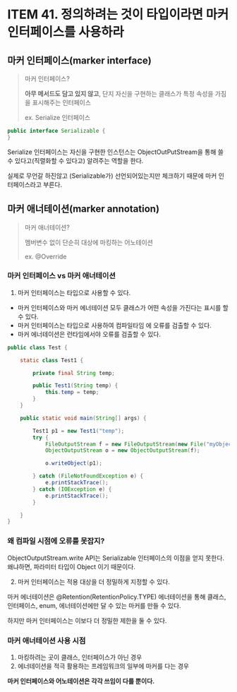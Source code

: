 # ITEM 41. 정의하려는 것이 타입이라면 마커 인터페이스를 사용하라

## 마커 인터페이스(marker interface)

> 마커 인터페이스?
> 
> **아무 메서드도 담고 있지 않고**, 단지 자신을 구현하는 클래스가 특정 속성을 가짐을 표시해주는 인터페이스
> 
> ex. Serialize 인터페이스

```java
public interface Serializable {
}
```
Serialize 인터페이스는 자신을 구현한 인스턴스는 ObjectOutPutStream을 통해 쓸 수 있다고(직렬화할 수 있다고) 알려주는 역할을 한다.

실제로 무언갈 하진않고 (Serializable가) 선언되어있는지만 체크하기 때문에 마커 인터페이스라고 부른다.



## 마커 애너테이션(marker annotation)

> 마커 애너테이션?
>
> 멤버변수 없이 단순히 대상에 마킹하는 어노테이션
>
> ex. @Override

### 마커 인터페이스 vs 마커 애너테이션

1. 마커 인터페이스는 타입으로 사용할 수 있다.

- 마커 인터페이스와 마커 에너테이션 모두 클래스가 어떤 속성을 가진다는 표시를 할 수 있다.
- 마커 인터페이스는 타입으로 사용하여 컴파일타임 에 오류를 검출할 수 있다.
- 마커 에너테이션은 런타임에서야 오류를 검출할 수 있다.

```java
public class Test {

    static class Test1 {

        private final String temp;

        public Test1(String temp) {
            this.temp = temp;
        }
    }

    public static void main(String[] args) {

        Test1 p1 = new Test1("temp");
        try {
            FileOutputStream f = new FileOutputStream(new File("myObjects.txt"));
            ObjectOutputStream o = new ObjectOutputStream(f);

            o.writeObject(p1);

        } catch (FileNotFoundException e) {
            e.printStackTrace();
        } catch (IOException e) {
            e.printStackTrace();
        }

    }
}
```

### 왜 컴파일 시점에 오류를 못잡지?

ObjectOutputStream.write API는 Serializable 인터페이스의 이점을 얻지 못한다. 왜냐하면, 파라미터 타입이 Object 이기 때문이다.


2. 마커 인터페이스는 적용 대상을 더 정밀하게 지정할 수 있다.

마커 에너테이션은 @Retention(RetentionPolicy.TYPE) 에너테이션을 통해 클래스, 인터페이스, enum, 에너테이션에만 달 수 있는 마커를 만들 수 있다.

하지만 마커 인터페이스는 이보다 더 정밀한 제한을 둘 수 있다.


### 마커 애너테이션 사용 시점

1. 마킹하려는 곳이 클래스, 인터페이스가 아닌 경우
2. 에너테이션을 적극 활용하는 프레임워크의 일부에 마커를 다는 경우

**마커 인터페이스와 어노테이션은 각각 쓰임이 다를 뿐이다.**